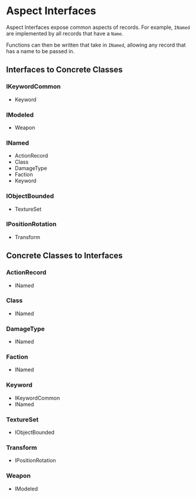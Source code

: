 # Aspect Interfaces
Aspect Interfaces expose common aspects of records.  For example, `INamed` are implemented by all records that have a `Name`.

Functions can then be written that take in `INamed`, allowing any record that has a name to be passed in.
## Interfaces to Concrete Classes
### IKeywordCommon
- Keyword
### IModeled
- Weapon
### INamed
- ActionRecord
- Class
- DamageType
- Faction
- Keyword
### IObjectBounded
- TextureSet
### IPositionRotation
- Transform
## Concrete Classes to Interfaces
### ActionRecord
- INamed
### Class
- INamed
### DamageType
- INamed
### Faction
- INamed
### Keyword
- IKeywordCommon
- INamed
### TextureSet
- IObjectBounded
### Transform
- IPositionRotation
### Weapon
- IModeled
